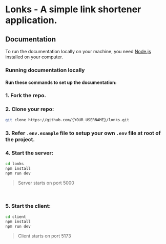 # Lonks - A simple link shortener application.


## Documentation
To run the documentation locally on your machine, you need [Node.js](https://nodejs.org/en/) installed on your computer.

### Running documentation locally

#### Run these commands to set up the documentation:

### 1. Fork the repo.

### 2. Clone your repo:
```bash
git clone https://github.com/{YOUR_USERNAME}/lonks.git
```

### 3. Refer ```.env.example``` file to setup your own ```.env``` file at root of the project.

### 4. Start the server:
```bash
cd lonks
npm install
npm run dev
```
> Server starts on port 5000

<br>

### 5. Start the client:
```bash
cd client
npm install
npm run dev
```
> Client starts on port 5173